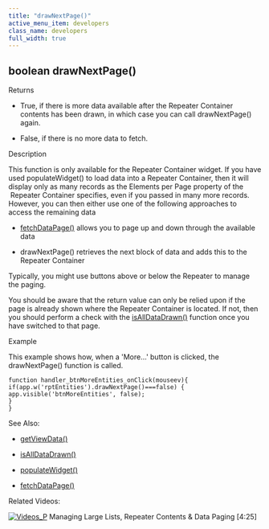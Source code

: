 ```yaml
---
title: "drawNextPage()"
active_menu_item: developers
class_name: developers
full_width: true
---
```



## boolean drawNextPage()

Returns

 - True, if there is more data available after the Repeater Container contents has been drawn, in which case you can call drawNextPage() again.

 - False, if there is no more data to fetch.

Description

This function is only available for the Repeater Container widget. If you have used populateWidget() to load data into a Repeater Container, then it will display only as many records as the Elements per Page property of the  Repeater Container specifies, even if you passed in many more records. However, you can then either use one of the following approaches to access the remaining data

 - [fetchDataPage()](../../data-view-functions/fetchdatapage) allows you to page up and down through the available data

 - drawNextPage() retrieves the next block of data and adds this to the Repeater Container

Typically, you might use buttons above or below the Repeater to manage the paging.

You should be aware that the return value can only be relied upon if the page is already shown where the Repeater Container is located. If not, then you should perform a check with the [isAllDataDrawn()](isalldatadrawn) function once you have switched to that page.

Example

This example shows how, when a 'More...' button is clicked, the drawNextPage() function is called.

    function handler_btnMoreEntities_onClick(mouseev){
    if(app.w('rptEntities').drawNextPage()===false) {
    app.visible('btnMoreEntities', false);
    }
    }
   

See Also:

 - [getViewData()](../../data-view-functions/getviewdata)

 - [isAllDataDrawn()](isalldatadrawn)

 - [populateWidget()](../../widget-data-state-manipulation/populatewidget()/index)

 - [fetchDataPage()](../../data-view-functions/fetchdatapage)

Related Videos:

[![Videos\_P](/img/docs/videos_p.png)](http://www.youtube.com/v/Bq6PinoEIA8?autoplay=1&hd=1&fs=1&showsearch=0&rel=0&) Managing Large Lists, Repeater Contents & Data Paging [4:25]
